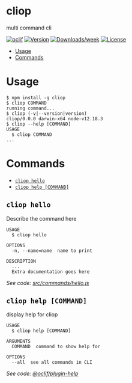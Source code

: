 cliop
=====

multi command cli

[![oclif](https://img.shields.io/badge/cli-oclif-brightgreen.svg)](https://oclif.io)
[![Version](https://img.shields.io/npm/v/cliop.svg)](https://npmjs.org/package/cliop)
[![Downloads/week](https://img.shields.io/npm/dw/cliop.svg)](https://npmjs.org/package/cliop)
[![License](https://img.shields.io/npm/l/cliop.svg)](https://github.com/sakshi-choudhary/oclif-cli/blob/master/package.json)

<!-- toc -->
* [Usage](#usage)
* [Commands](#commands)
<!-- tocstop -->
# Usage
<!-- usage -->
```sh-session
$ npm install -g cliop
$ cliop COMMAND
running command...
$ cliop (-v|--version|version)
cliop/0.0.0 darwin-x64 node-v12.18.3
$ cliop --help [COMMAND]
USAGE
  $ cliop COMMAND
...
```
<!-- usagestop -->
# Commands
<!-- commands -->
* [`cliop hello`](#cliop-hello)
* [`cliop help [COMMAND]`](#cliop-help-command)

## `cliop hello`

Describe the command here

```
USAGE
  $ cliop hello

OPTIONS
  -n, --name=name  name to print

DESCRIPTION
  ...
  Extra documentation goes here
```

_See code: [src/commands/hello.js](https://github.com/sakshi-choudhary/oclif-cli/blob/v0.0.0/src/commands/hello.js)_

## `cliop help [COMMAND]`

display help for cliop

```
USAGE
  $ cliop help [COMMAND]

ARGUMENTS
  COMMAND  command to show help for

OPTIONS
  --all  see all commands in CLI
```

_See code: [@oclif/plugin-help](https://github.com/oclif/plugin-help/blob/v3.2.2/src/commands/help.ts)_
<!-- commandsstop -->
